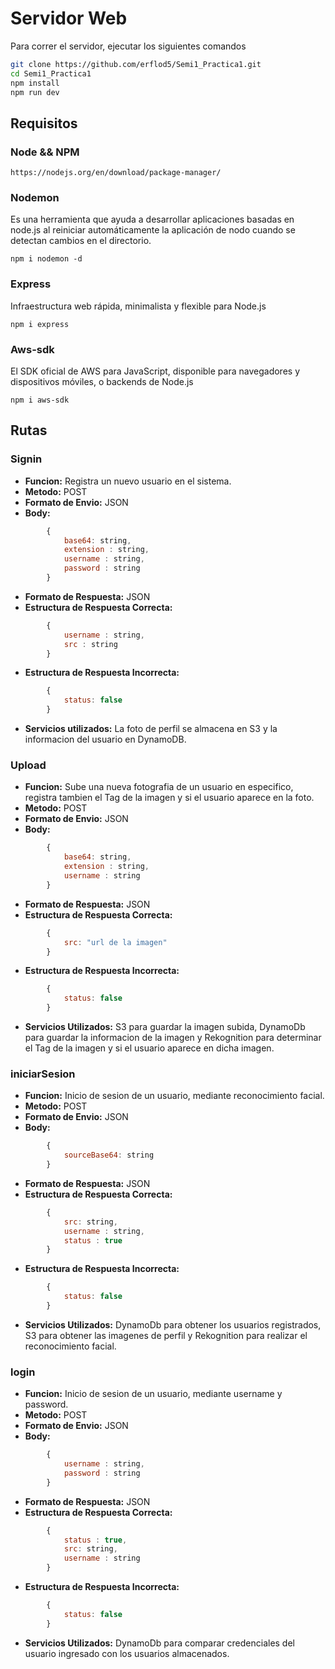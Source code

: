 # Servidor Web
Para correr el servidor, ejecutar los siguientes comandos
````sh
git clone https://github.com/erflod5/Semi1_Practica1.git
cd Semi1_Practica1
npm install
npm run dev
````
## Requisitos
### Node && NPM
````
https://nodejs.org/en/download/package-manager/
````

### Nodemon
Es una herramienta que ayuda a desarrollar aplicaciones basadas en node.js al reiniciar automáticamente la aplicación de nodo cuando se detectan cambios en el directorio.
````
npm i nodemon -d
````

### Express
Infraestructura web rápida, minimalista y flexible para Node.js
````
npm i express
````

### Aws-sdk
El SDK oficial de AWS para JavaScript, disponible para navegadores y dispositivos móviles, o backends de Node.js
````
npm i aws-sdk
````

## Rutas
### Signin
* **Funcion:** Registra un nuevo usuario en el sistema.
* **Metodo:** POST
* **Formato de Envio:** JSON
* **Body:**
````js
		{
			base64: string,
			extension : string,
			username : string,
			password : string
		}
````
* **Formato de Respuesta:** JSON
* **Estructura de Respuesta Correcta:**
````js
		{
			username : string,
			src : string
		}
````
* **Estructura de Respuesta Incorrecta:**
````js
		{
			status: false		
		}
````
* **Servicios utilizados:** La foto de perfil se almacena en S3 y la informacion del usuario en DynamoDB.
### Upload
* **Funcion:** Sube una nueva fotografia de un usuario en especifico, registra tambien el Tag de la imagen y si el usuario aparece en la foto.
* **Metodo:** POST
* **Formato de Envio:** JSON
* **Body:**
````js
		{
			base64: string,
			extension : string,
			username : string
		}
````
* **Formato de Respuesta:** JSON
* **Estructura de Respuesta Correcta:**
````js
		{
			src: "url de la imagen"
		}
````
* **Estructura de Respuesta Incorrecta:**
````js
		{
			status: false
		}
````
* **Servicios Utilizados:** S3 para guardar la imagen subida, DynamoDb para guardar la informacion de la imagen y Rekognition para determinar el Tag de la imagen y si el usuario aparece en dicha imagen.

### iniciarSesion
* **Funcion:** Inicio de sesion de un usuario, mediante reconocimiento facial.
* **Metodo:** POST
* **Formato de Envio:** JSON
* **Body:**
````js
		{
			sourceBase64: string
		}
````
* **Formato de Respuesta:** JSON
* **Estructura de Respuesta Correcta:**
````js
		{
			src: string,
			username : string,
			status : true
		}
````
* **Estructura de Respuesta Incorrecta:**
````js
		{
			status: false
		}
````
* **Servicios Utilizados:** DynamoDb para obtener los usuarios registrados, S3 para obtener las imagenes de perfil y Rekognition para realizar el reconocimiento facial.

### login
* **Funcion:** Inicio de sesion de un usuario, mediante username y password.
* **Metodo:** POST
* **Formato de Envio:** JSON
* **Body:**
````js
		{
			username : string,
			password : string
		}
````
* **Formato de Respuesta:** JSON
* **Estructura de Respuesta Correcta:**
````js
		{
			status : true,
			src: string,
			username : string
		}
````
* **Estructura de Respuesta Incorrecta:**
````js
		{
			status: false
		}
````
* **Servicios Utilizados:** DynamoDb para comparar credenciales del usuario ingresado con los usuarios almacenados.